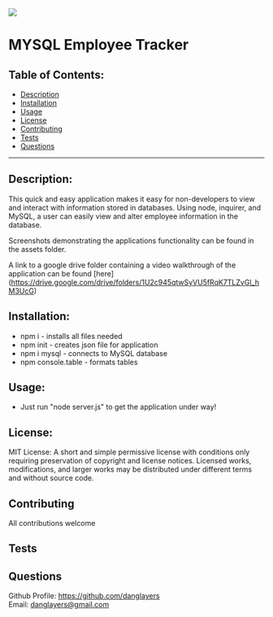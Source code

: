   ![](https://img.shields.io/badge/License-MIT-yellow.svg)
  

# MYSQL Employee Tracker

## Table of Contents:

* [Description](#description)
* [Installation](#installation)
* [Usage](#usage)
* [License](#license)
* [Contributing](#contributing)
* [Tests](#tests)
* [Questions](#questions)


---

## Description:
This quick and easy application makes it easy for non-developers to view and interact with information stored in databases. Using node, inquirer, and MySQL, a user can easily view and alter employee information in the database. 

Screenshots demonstrating the applications functionality can be found in the assets folder. 

A link to a google drive folder containing a video walkthrough of the application can be found [here] (https://drive.google.com/drive/folders/1U2c945qtwSyVU5fRqK7TLZvGl_hM3UcG)
 

## Installation:
* npm i - installs all files needed
* npm init - creates json file for application
* npm i mysql - connects to MySQL database
* npm console.table - formats tables


## Usage:
* Just run "node server.js" to get the application under way!

## License:



MIT License: A short and simple permissive license with conditions only requiring preservation of copyright and license notices. Licensed works, modifications, and larger works may be distributed under different terms and without source code.
    



## Contributing 
All contributions welcome
## Tests

## Questions
Github Profile: <https://github.com/danglayers> <br> 
Email: <danglayers@gmail.com>
 